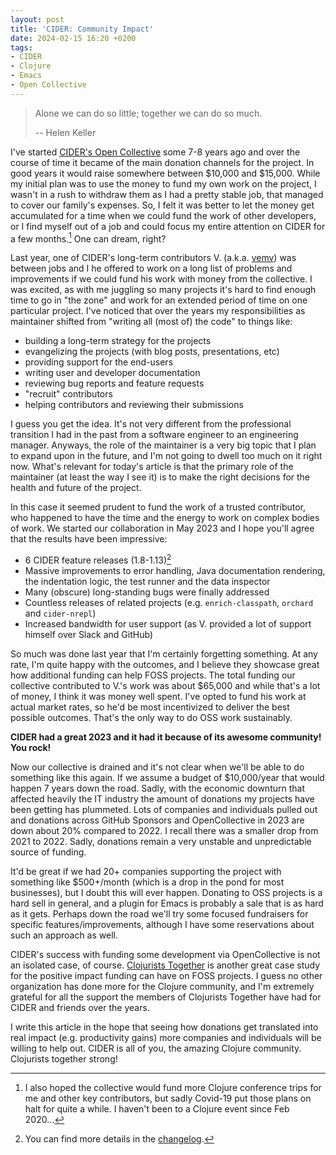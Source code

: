 ```yaml
---
layout: post
title: 'CIDER: Community Impact'
date: 2024-02-15 16:20 +0200
tags:
- CIDER
- Clojure
- Emacs
- Open Collective
---
```


> Alone we can do so little; together we can do so much.
>
> -- Helen Keller

I've started [CIDER's Open Collective](https://opencollective.com/cider) some 7-8
years ago and over the course of time it became of the main donation channels
for the project. In good years it would raise somewhere between $10,000 and
$15,000. While my initial plan was to use the money to fund my own work on the
project, I wasn't in a rush to withdraw them as I had a pretty stable job, that
managed to cover our family's expenses. So, I felt it was better to let the money
get accumulated for a time when we could fund the work of other developers, or I
find myself out of a job and could focus my entire attention on CIDER for a few
months.[^1] One can dream, right?

Last year, one of CIDER's long-term contributors
V. (a.k.a. [vemv](https://github.com/vemv)) was between jobs and I he offered to
work on a long list of problems and improvements if we could fund his work with
money from the collective. I was excited, as with me juggling so many projects
it's hard to find enough time to go in "the zone" and work for an extended
period of time on one particular project. I've noticed that over the years my
responsibilities as maintainer shifted from "writing all (most of) the code" to
things like:

- building a long-term strategy for the projects
- evangelizing the projects (with blog posts, presentations, etc)
- providing support for the end-users
- writing user and developer documentation
- reviewing bug reports and feature requests
- "recruit" contributors
- helping contributors and reviewing their submissions

I guess you get the idea. It's not very different from the professional
transition I had in the past from a software engineer to an engineering
manager. Anyways, the role of the maintainer is a very big topic that I plan to
expand upon in the future, and I'm not going to dwell too much on it right
now. What's relevant for today's article is that the primary role of the
maintainer (at least the way I see it) is to make the right decisions for the
health and future of the project.

In this case it seemed prudent to fund the work of a trusted contributor, who
happened to have the time and the energy to work on complex bodies of work. We
started our collaboration in May 2023 and I hope you'll agree that the results
have been impressive:

- 6 CIDER feature releases (1.8-1.13)[^2]
- Massive improvements to error handling, Java documentation rendering, the indentation logic, the test runner and the data inspector
- Many (obscure) long-standing bugs were finally addressed
- Countless releases of related projects (e.g. `enrich-classpath`, `orchard` and `cider-nrepl`)
- Increased bandwidth for user support (as V. provided a lot of support himself over Slack and GitHub)

So much was done last year that I'm certainly forgetting something.
At any rate, I'm quite happy with the outcomes, and I believe they showcase
great how additional funding can help FOSS projects. The total funding our
collective contributed to V.'s work was about $65,000 and while that's a lot of
money, I think it was money well spent. I've opted to fund his work at actual
market rates, so he'd be most incentivized to deliver the best possible
outcomes. That's the only way to do OSS work sustainably.

**CIDER had a great 2023 and it had it because of its awesome community! You rock!**

Now our collective is drained and it's not clear when we'll be able to do
something like this again. If we assume a budget of $10,000/year that would
happen 7 years down the road. Sadly, with the economic downturn that affected
heavily the IT industry the amount of donations my projects have been getting
has plummeted. Lots of companies and individuals pulled out and donations across
GitHub Sponsors and OpenCollective in 2023 are down about 20% compared
to 2022. I recall there was a smaller drop from 2021 to 2022.  Sadly, donations
remain a very unstable and unpredictable source of funding.

It'd be great if we had 20+ companies supporting the project with something like
$500+/month (which is a drop in the pond for most businesses), but I doubt this
will ever happen. Donating to OSS projects is a hard sell in general, and a
plugin for Emacs is probably a sale that is as hard as it gets. Perhaps down the
road we'll try some focused fundraisers for specific features/improvements,
although I have some reservations about such an approach as well.

CIDER's success with funding some development via OpenCollective is not an
isolated case, of course. [Clojurists
Together](https://www.clojuriststogether.org/) is another great case study for
the positive impact funding can have on FOSS projects.  I guess no other
organization has done more for the Clojure community, and I'm extremely grateful
for all the support the members of Clojurists Together have had for CIDER and
friends over the years.

I write this article in the hope that seeing how donations get translated into
real impact (e.g. productivity gains) more companies and individuals will be
willing to help out. CIDER is all of you, the amazing Clojure community. Clojurists together strong!

[^1]: I also hoped the collective would fund more Clojure conference trips for me and other key contributors, but sadly Covid-19 put those plans on halt for quite a while. I haven't been to a Clojure event since Feb 2020...
[^2]: You can find more details in the [changelog](https://github.com/clojure-emacs/cider/blob/master/CHANGELOG.md#180-2023-10-13).

